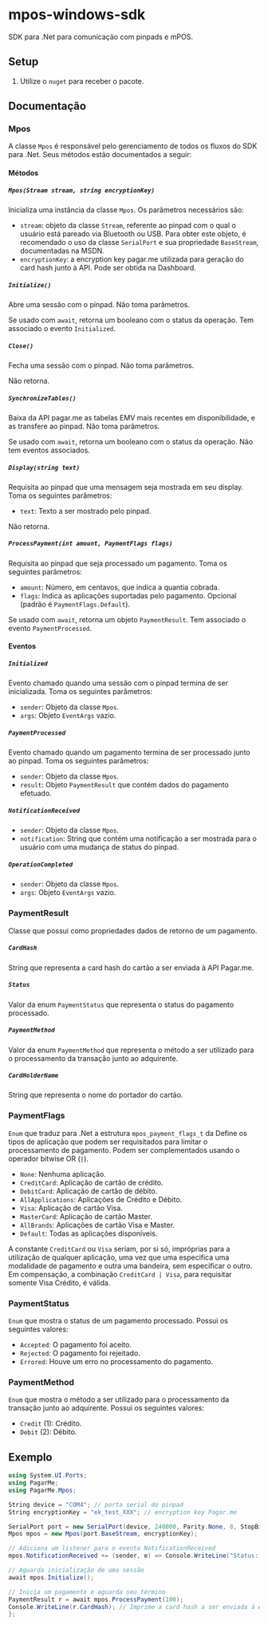 # mpos-windows-sdk

SDK para .Net para comunicação com pinpads e mPOS.

## Setup

1. Utilize o `nuget` para receber o pacote.

## Documentação

### Mpos

A classe `Mpos` é responsável pelo gerenciamento de todos os fluxos do SDK para .Net. Seus métodos estão documentados a seguir:

#### Métodos

##### `Mpos(Stream stream, string encryptionKey)`

Inicializa uma instância da classe `Mpos`. Os parâmetros necessários são:

* `stream`: objeto da classe `Stream`, referente ao pinpad com o qual o usuário está pareado via Bluetooth ou USB. Para obter este objeto, é recomendado o uso da classe `SerialPort` e sua propriedade `BaseStream`, documentadas na MSDN.
* `encryptionKey`: a encryption key pagar.me utilizada para geração do card hash junto à API. Pode ser obtida na Dashboard.

##### `Initialize()`

Abre uma sessão com o pinpad. Não toma parâmetros.

Se usado com `await`, retorna um booleano com o status da operação. Tem associado o evento `Initialized`.

##### `Close()`

Fecha uma sessão com o pinpad. Não toma parâmetros.

Não retorna.

##### `SynchronizeTables()`

Baixa da API pagar.me as tabelas EMV mais recentes em disponibilidade, e as transfere ao pinpad. Não toma parâmetros.

Se usado com `await`, retorna um booleano com o status da operação. Não tem eventos associados.

##### `Display(string text)`

Requisita ao pinpad que uma mensagem seja mostrada em seu display. Toma os seguintes parâmetros:

* `text`: Texto a ser mostrado pelo pinpad.

Não retorna.

##### `ProcessPayment(int amount, PaymentFlags flags)`

Requisita ao pinpad que seja processado um pagamento. Toma os seguintes parâmetros:

* `amount`: Número, em centavos, que indica a quantia cobrada.
* `flags`: Indica as aplicações suportadas pelo pagamento. Opcional (padrão é `PaymentFlags.Default`).

Se usado com `await`, retorna um objeto `PaymentResult`. Tem associado o evento `PaymentProcessed`.

#### Eventos

##### `Initialized`

Evento chamado quando uma sessão com o pinpad termina de ser inicializada. Toma os seguintes parâmetros:

* `sender`: Objeto da classe `Mpos`.
* `args`: Objeto `EventArgs` vazio.

##### `PaymentProcessed`

Evento chamado quando um pagamento termina de ser processado junto ao pinpad. Toma os seguintes parâmetros:

* `sender`: Objeto da classe `Mpos`.
* `result`: Objeto `PaymentResult` que contém dados do pagamento efetuado.

##### `NotificationReceived`

* `sender`: Objeto da classe `Mpos`.
* `notification`: String que contém uma notificação a ser mostrada para o usuário com uma mudança de status do pinpad.

##### `OperationCompleted`

* `sender`: Objeto da classe `Mpos`.
* `args`: Objeto `EventArgs` vazio.

### PaymentResult

Classe que possui como propriedades dados de retorno de um pagamento.

##### `CardHash`

String que representa a card hash do cartão a ser enviada à API Pagar.me.

##### `Status`

Valor da enum `PaymentStatus` que representa o status do pagamento processado.

##### `PaymentMethod`

Valor da enum `PaymentMethod` que representa o método a ser utilizado para o processamento da transação junto ao adquirente.

##### `CardHolderName`

String que representa o nome do portador do cartão.

### PaymentFlags

`Enum` que traduz para .Net a estrutura `mpos_payment_flags_t` da Define os tipos de aplicação que podem ser requisitados para limitar o processamento de pagamento. Podem ser complementados usando o operador bitwise OR (`|`).

* `None`: Nenhuma aplicação.
* `CreditCard`: Aplicação de cartão de crédito.
* `DebitCard`: Aplicação de cartão de débito.
* `AllApplications`: Aplicações de Crédito e Débito.
* `Visa`: Aplicação de cartão Visa.
* `MasterCard`: Aplicação de cartão Master.
* `AllBrands`: Aplicações de cartão Visa e Master.
* `Default`: Todas as aplicações disponíveis.

A constante `CreditCard` ou `Visa` seriam, por si só, impróprias para a utilização de qualquer aplicação, uma vez que uma especifica uma modalidade de pagamento e outra uma bandeira, sem especificar o outro. Em compensação, a combinação `CreditCard | Visa`, para requisitar somente Visa Crédito, é válida.

### PaymentStatus

`Enum` que mostra o status de um pagamento processado. Possui os seguintes valores:

* `Accepted`: O pagamento foi aceito.
* `Rejected`: O pagamento foi rejeitado.
* `Errored`: Houve um erro no processamento do pagamento.

### PaymentMethod

`Enum` que mostra o método a ser utilizado para o processamento da transação junto ao adquirente. Possui os seguintes valores:

* `Credit` (1): Crédito.
* `Debit` (2): Débito.

## Exemplo

```cs
using System.UI.Ports;
using PagarMe;
using PagarMe.Mpos;

String device = "COM4"; // porta serial do pinpad
String encryptionKey = "ek_test_XXX"; // encryption key Pagar.me

SerialPort port = new SerialPort(device, 240000, Parity.None, 8, StopBits.One);
Mpos mpos = new Mpos(port.BaseStream, encryptionKey);

// Adiciona um listener para o evento NotificationReceived
mpos.NotificationReceived += (sender, e) => Console.WriteLine("Status: {0}", e);

// Aguarda inicialização de uma sessão
await mpos.Initialize();

// Inicia um pagamento e aguarda seu término
PaymentResult r = await mpos.ProcessPayment(100);
Console.WriteLine(r.CardHash); // Imprime a card hash a ser enviada à API pagar.me
};
```

